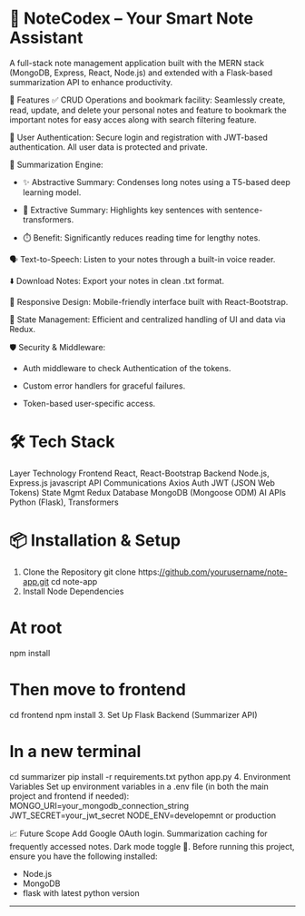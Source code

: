 # 📝 NoteCodex – Your Smart Note Assistant
A full-stack note management application built with the MERN stack (MongoDB, Express, React, Node.js) and extended with a Flask-based summarization API to enhance productivity.

🚀 Features
✅ CRUD Operations and bookmark facility: Seamlessly create, read, update, and delete your personal notes and feature to bookmark the important notes for easy acces along with search filtering feature.

🔐 User Authentication: Secure login and registration with JWT-based authentication. All user data is protected and private.

🧠 Summarization Engine:

- ✨ Abstractive Summary: Condenses long notes using a T5-based deep learning model.

- 📌 Extractive Summary: Highlights key sentences with sentence-transformers.

- ⏱️ Benefit: Significantly reduces reading time for lengthy notes.

🗣️ Text-to-Speech: Listen to your notes through a built-in voice reader.

⬇️ Download Notes: Export your notes in clean .txt format.

📱 Responsive Design: Mobile-friendly interface built with React-Bootstrap.

🔄 State Management: Efficient and centralized handling of UI and data via Redux.

🛡️ Security & Middleware:

- Auth middleware to check Authentication of the tokens.

- Custom error handlers for graceful failures.

- Token-based user-specific access.

# 🛠️ Tech Stack
Layer	Technology
Frontend	React, React-Bootstrap
Backend	Node.js, Express.js javascript
API Communications	Axios
Auth	JWT (JSON Web Tokens)
State Mgmt	Redux
Database	MongoDB (Mongoose ODM)
AI APIs	Python (Flask), Transformers

# 📦 Installation & Setup
1. Clone the Repository
git clone https:[//github.com/yourusername/note-app.git](https://github.com/shashwat-shukla-coder/SummaryCodex.git)
cd note-app
2. Install Node Dependencies
# At root
npm install

# Then move to frontend
cd frontend
npm install
3. Set Up Flask Backend (Summarizer API)
# In a new terminal
cd summarizer
pip install -r requirements.txt
python app.py
4. Environment Variables
Set up environment variables in a .env file (in both the main project and frontend if needed):
   MONGO_URI=your_mongodb_connection_string
   JWT_SECRET=your_jwt_secret
   NODE_ENV=developemnt or production


📈 Future Scope
Add Google OAuth login.
Summarization caching for frequently accessed notes.
Dark mode toggle 🌙.
Before running this project, ensure you have the following installed:  
- Node.js  
- MongoDB
- flask with latest python version

---
